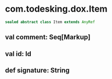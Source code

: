 # com.todesking.dox.Item


```scala
sealed abstract class Item extends AnyRef
```


 val comment: Seq[Markup]
--------------------------



 val id: Id
------------



 def signature: String
-----------------------


